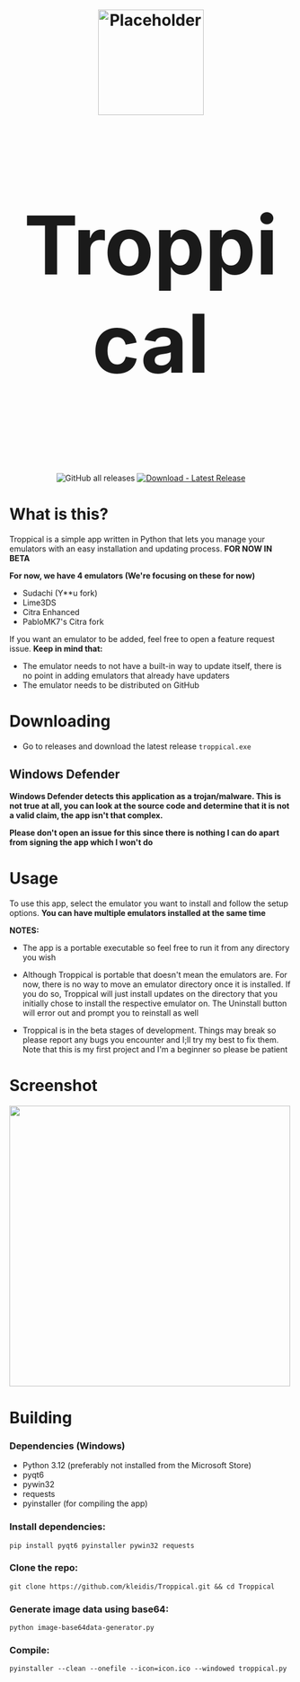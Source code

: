 <h1 align="center">
  <img src="https://github.com/kleidis/Troppical/blob/9683c790f5f0ad58e5cd7854f2474369061e4f0d/icons/logos/installer_logo.svg" alt="Placeholder" width="188"/>
</p>
<p align="center" style="font-size:144px;">
  <strong>Troppical</strong>
</h1>

<p align="center">
  <img src="https://img.shields.io/github/downloads/kleidis/Troppical/total" alt="GitHub all releases"/>
  <a href="https://github.com/kleidis/Troppical/releases/latest">
    <img src="https://img.shields.io/badge/Download-Latest_Release-2ea44f?logo=github&logoColor=white" alt="Download - Latest Release"/>
  </a>
  <br>
</p>

 # What is this?

Troppical is a simple app written in Python that lets you manage your emulators with an easy installation and updating process. **FOR NOW IN BETA**

**For now, we have 4 emulators (We're focusing on these for now)**

- Sudachi (Y**u fork)
- Lime3DS
- Citra Enhanced
- PabloMK7's Citra fork

If you want an emulator to be added, feel free to open a feature request issue. **Keep in mind that:**

- The emulator needs to not have a built-in way to update itself, there is no point in adding emulators that already have updaters
- The emulator needs to be distributed on GitHub

# Downloading
- Go to releases and download the latest release `troppical.exe`

## Windows Defender

**Windows Defender detects this application as a trojan/malware. This is not true at all, you can look at the source code and determine that it is not a valid claim,  the app isn't that complex.**

**Please don't open an issue for this since there is nothing I can do apart from signing the app which I won't do**

# Usage

 To use this app, select the emulator you want to install and follow the setup options.
**You can have multiple emulators installed at the same time**

**NOTES:**

- The app is a portable executable so feel free to run it from any directory you wish

- Although Troppical is portable that doesn't mean the emulators are. For now, there is no way to move an emulator directory once it is installed. If you do so, Troppical will just install updates on the directory that you initially chose to install the respective emulator on. The Uninstall button will error out and prompt you to reinstall as well

- Troppical is in the beta stages of development. Things may break so please report any bugs you encounter and I;ll try my best to fix them. Note that this is my first project and I'm a beginner so please be patient

# Screenshot
<img src="https://github.com/kleidis/Troppical/assets/167202775/4fefa8c3-a70d-4c91-9c7c-a8d59faf5753" width="500">


# Building

### Dependencies (Windows)

- Python 3.12 (preferably not installed from the Microsoft Store)
- pyqt6
- pywin32
- requests
- pyinstaller (for compiling the app)

### Install dependencies:

`pip install pyqt6 pyinstaller pywin32 requests`

### Clone the repo:

`git clone https://github.com/kleidis/Troppical.git && cd Troppical`

### Generate image data using base64:

`python image-base64data-generator.py`

### Compile:

`pyinstaller --clean --onefile --icon=icon.ico --windowed troppical.py`

